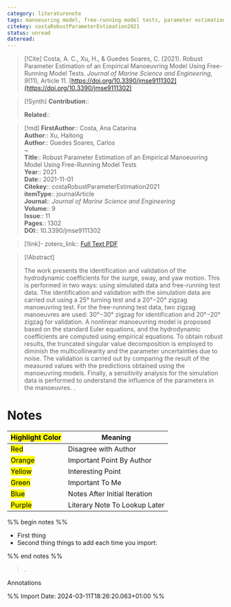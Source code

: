 ```yaml
---
category: literaturenote
tags: manoeuvring model, free-running model tests, parameter estimation, singular values, truncated singular value decomposition, paper4
citekey: costaRobustParameterEstimation2021
status: unread
dateread:
---
```


> [!Cite]
> Costa, A. C., Xu, H., & Guedes Soares, C. (2021). Robust Parameter Estimation of an Empirical Manoeuvring Model Using Free-Running Model Tests. _Journal of Marine Science and Engineering_, _9_(11), Article 11. [https://doi.org/10.3390/jmse9111302](https://doi.org/10.3390/jmse9111302)

>[!Synth]
>**Contribution**:: 
>
>**Related**:: 
>

>[!md]
> **FirstAuthor**:: Costa, Ana Catarina  
> **Author**:: Xu, Haitong  
> **Author**:: Guedes Soares, Carlos  
~    
> **Title**:: Robust Parameter Estimation of an Empirical Manoeuvring Model Using Free-Running Model Tests  
> **Year**:: 2021  
> **Date**:: 2021-11-01  
> **Citekey**:: costaRobustParameterEstimation2021  
> **itemType**:: journalArticle  
> **Journal**:: *Journal of Marine Science and Engineering*  
> **Volume**:: 9  
> **Issue**:: 11   
> **Pages**:: 1302  
> **DOI**:: 10.3390/jmse9111302    

> [!link]-
> zotero_link:: [Full Text PDF](zotero://select/library/items/H8RYBA2P)


> [!Abstract]
>
> The work presents the identification and validation of the hydrodynamic coefficients for the surge, sway, and yaw motion. This is performed in two ways: using simulated data and free-running test data. The identification and validation with the simulation data are carried out using a 25° turning test and a 20°−20° zigzag manoeuvring test. For the free-running test data, two zigzag manoeuvres are used: 30°−30° zigzag for identification and 20°−20° zigzag for validation. A nonlinear manoeuvring model is proposed based on the standard Euler equations, and the hydrodynamic coefficients are computed using empirical equations. To obtain robust results, the truncated singular value decomposition is employed to diminish the multicollinearity and the parameter uncertainties due to noise. The validation is carried out by comparing the result of the measured values with the predictions obtained using the manoeuvring models. Finally, a sensitivity analysis for the simulation data is performed to understand the influence of the parameters in the manoeuvres.
>.
> 
# Notes

| <mark class="hltr-grey">Highlight Color</mark> | Meaning                       |
| ---------------------------------------------- | ----------------------------- |
| <mark class="hltr-red">Red</mark>              | Disagree with Author          |
| <mark class="hltr-orange">Orange</mark>        | Important Point By Author     |
| <mark class="hltr-yellow">Yellow</mark>        | Interesting Point             |
| <mark class="hltr-green">Green</mark>          | Important To Me               |
| <mark class="hltr-blue">Blue</mark>            | Notes After Initial Iteration |
| <mark class="hltr-purple">Purple</mark>        | Literary Note To Lookup Later |

%% begin notes %%
- First thing
- Second thing
things to add each time you import:

%% end notes %%

>.
 
 Annotations


%% Import Date: 2024-03-11T18:26:20.063+01:00 %%
